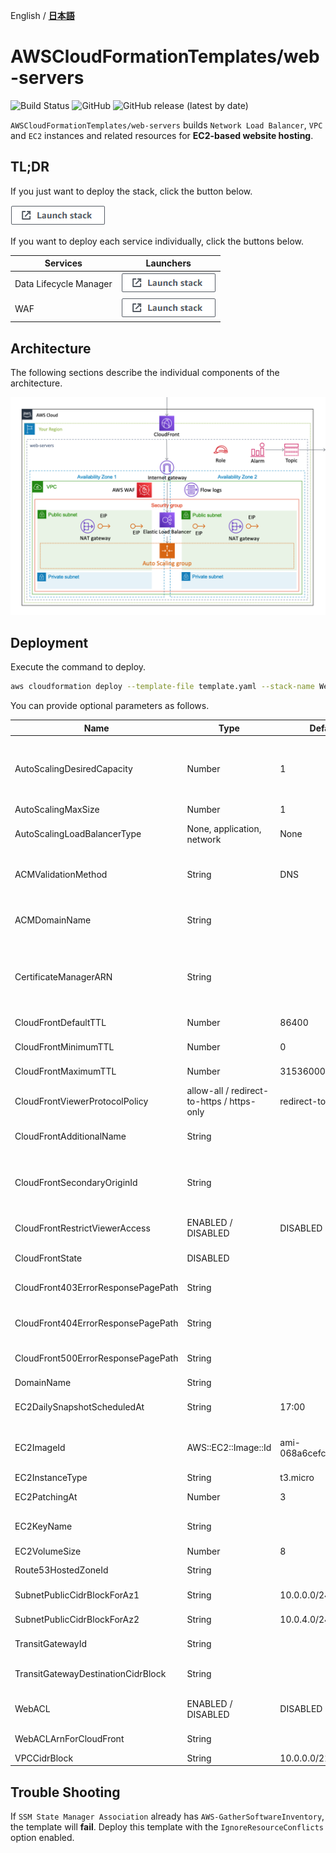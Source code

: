 English / [**日本語**](README_JP.md)

# AWSCloudFormationTemplates/web-servers
![Build Status](https://codebuild.ap-northeast-1.amazonaws.com/badges?uuid=eyJlbmNyeXB0ZWREYXRhIjoiT1o3djE0RFpweWErRDl6SkpwTGsySVJKbWk0ajhreUlEaXAvTHh3ZzdaS2wzNVR5V1hpZkZRRVRtcFIvNncydWdad2w4TG9MRVMzVGFvMlZKY2RNYUowPSIsIml2UGFyYW1ldGVyU3BlYyI6Ik0vOGVWdGFEWTlyYVdDZUwiLCJtYXRlcmlhbFNldFNlcmlhbCI6MX0%3D&branch=master)
![GitHub](https://img.shields.io/github/license/eijikominami/aws-cloudformation-templates)
![GitHub release (latest by date)](https://img.shields.io/github/v/release/eijikominami/aws-cloudformation-templates)
 
``AWSCloudFormationTemplates/web-servers`` builds ``Network Load Balancer``, ``VPC`` and ``EC2`` instances and related resources for **EC2-based website hosting**.

## TL;DR

If you just want to deploy the stack, click the button below.

[![cloudformation-launch-stack](../images/cloudformation-launch-stack.png)](https://console.aws.amazon.com/cloudformation/home?region=ap-northeast-1#/stacks/create/review?stackName=WebServers&templateURL=https://eijikominami.s3-ap-northeast-1.amazonaws.com/aws-cloudformation-templates/web-servers/template.yaml) 

If you want to deploy each service individually, click the buttons below.

| Services | Launchers |
| --- | --- |
| Data Lifecycle Manager | [![cloudformation-launch-stack](https://raw.githubusercontent.com/eijikominami/aws-cloudformation-templates/master/images/cloudformation-launch-stack.png)](https://console.aws.amazon.com/cloudformation/home?region=ap-northeast-1#/stacks/create/review?stackName=DataLifecycleManager&templateURL=https://eijikominami.s3-ap-northeast-1.amazonaws.com/aws-cloudformation-templates/web-servers/dlm.yaml&param_LogicalNamePrefix=DataLifecycleManager) |
| WAF | [![cloudformation-launch-stack](https://raw.githubusercontent.com/eijikominami/aws-cloudformation-templates/master/images/cloudformation-launch-stack.png)](https://console.aws.amazon.com/cloudformation/home?region=ap-northeast-1#/stacks/create/review?stackName=WAF&templateURL=https://s3.amazonaws.com/eijikominami/aws-cloudformation-templates/edge/waf.yaml) |

## Architecture

The following sections describe the individual components of the architecture.

![](../images/architecture-web-servers.png)

## Deployment

Execute the command to deploy.

```bash
aws cloudformation deploy --template-file template.yaml --stack-name WebServers --capabilities CAPABILITY_NAMED_IAM
```

You can provide optional parameters as follows.

| Name | Type | Default | Required | Details | 
| --- | --- | --- | --- | --- |
| AutoScalingDesiredCapacity | Number | 1 | ○ | If it's NOT Disabled, AutoScalingGroup and Network Load Balancer are created | 
| AutoScalingMaxSize | Number | 1 | ○ | |
| AutoScalingLoadBalancerType | None, application, network | None | ○ | If you set 'None', an ELB is NOT created |
| ACMValidationMethod | String | DNS | Conditional | The validation method that you own or control the domain |
| ACMDomainName | String | | | The domain name created by Certification Manager |
| CertificateManagerARN | String | | | If it's NOT empty, **SSL Certification** is associated with **CloudFront** or **Elastic Load Balancer** |
| CloudFrontDefaultTTL | Number | 86400 | ○ | CloudFront Default TTL |
| CloudFrontMinimumTTL | Number | 0 | ○ | CloudFront Minimum TTL |
| CloudFrontMaximumTTL | Number | 31536000 | ○ | CloudFront Maximum TTL |
| CloudFrontViewerProtocolPolicy | allow-all / redirect-to-https / https-only | redirect-to-https | ○ | CloudFront Viewer Protocol Policy |
| CloudFrontAdditionalName | String | | | If it's NOT empty, **Alias name** is set on **CloudFront** |
| CloudFrontSecondaryOriginId | String | | | If it's NOT empty, **Secondary S3 bucket** is associated with **CloudFront** |
| CloudFrontRestrictViewerAccess | ENABLED / DISABLED | DISABLED | ○ | Enable or disable Restrict Viewer Access |
| CloudFrontState | DISABLED | | ○ | Enable or disable CloudFront |
| CloudFront403ErrorResponsePagePath | String | | | The path to the 403 custom error page |
| CloudFront404ErrorResponsePagePath | String | | | The path to the 404 custom error page |
| CloudFront500ErrorResponsePagePath | String | | | The path to the 500 custom error page |
| DomainName | String | | | Domain name | 
| EC2DailySnapshotScheduledAt | String | 17:00 | ○ | Starting time of daily snapshot. (UTC) |
| EC2ImageId | AWS::EC2::Image::Id | ami-068a6cefc24c301d2 | ○ | Amazon Linux 2 AMI (HVM), SSD Volume Type (64bit x86) |
| EC2InstanceType | String | t3.micro | ○ | | 
| EC2PatchingAt | Number | 3 | ○ | Starting time of patching process |
| EC2KeyName | String | | |  If it's empty, **SSH key** will NOT be set |
| EC2VolumeSize | Number | 8 | ○ | |
| Route53HostedZoneId | String | | | Route53 hosted zone id |
| SubnetPublicCidrBlockForAz1 | String | 10.0.0.0/24 | ○ | Public subnet of AZ1 |
| SubnetPublicCidrBlockForAz2 | String | 10.0.4.0/24 | ○ | Public subnet of AZ2 |
| TransitGatewayId | String | | | The ID of a transit gateway |
| TransitGatewayDestinationCidrBlock | String | | | The IPv4 CIDR block forward to TransitGateway |
| WebACL | ENABLED / DISABLED | DISABLED | ○ | If **Disabled** is set, AWS WAF does NOT created |
| WebACLArnForCloudFront | String | | | Web ACL ARN for CloudFront |
| VPCCidrBlock | String | 10.0.0.0/21 | ○ | |

## Trouble Shooting

If `SSM State Manager Association` already has `AWS-GatherSoftwareInventory`, the template will **fail**. Deploy this template with the `IgnoreResourceConflicts` option enabled.